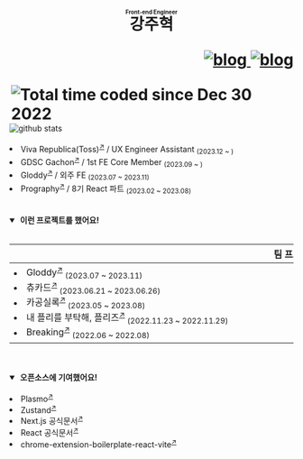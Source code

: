 
<h1>
    <p align="center">
        <ruby>
            강주혁
            <rp>(</rp><rt><sup><sub>Front-end Engineer</sub></sup></rt><rp>)</rp>
        </ruby>
    </p>
    <p align="right">
        <a href="https://kangju.dev/">
            <picture decoding="async" loading="lazy">
              <source media="(prefers-color-scheme: light)" srcset="https://github.com/kangju2000/kangju2000/assets/23312485/dee7f2d4-d177-40fa-ac4f-e2c89317162d">
              <source media="(prefers-color-scheme: dark)" srcset="https://github.com/kangju2000/kangju2000/assets/23312485/fc9e7e0d-e645-4100-84a1-b6b11a1e87ff">
              <img alt="blog" src="https://github.com/kangju2000/kangju2000/assets/23312485/dee7f2d4-d177-40fa-ac4f-e2c89317162d">
            </picture>
        </a>
        <a href="https://www.figma.com/file/LMT3t6sHeIpzLrvQN8H4qS/%EA%B0%95%EC%A3%BC%ED%98%81-%EC%9D%B4%EB%A0%A5%EC%84%9C?type=design&node-id=1%3A2&t=xewMh9tjCEBSq9HG-1">
            <picture decoding="async" loading="lazy">
              <source media="(prefers-color-scheme: light)" srcset="https://github.com/kangju2000/kangju2000/assets/23312485/f15d7af4-4ba3-4398-a0cc-8d548c72a0e3">
              <source media="(prefers-color-scheme: dark)" srcset="https://github.com/kangju2000/kangju2000/assets/23312485/6fcb949e-1dd0-4955-b2e6-9c5035f599bf">
              <img alt="blog" src="https://github.com/kangju2000/kangju2000/assets/23312485/f15d7af4-4ba3-4398-a0cc-8d548c72a0e3">
            </picture>
        </a>
    </p>
    <a href="https://wakatime.com/@0f1d9f2a-fec5-4d7d-853d-26a2723da169"><img align="right" src="https://wakatime.com/badge/user/0f1d9f2a-fec5-4d7d-853d-26a2723da169.svg" alt="Total time coded since Dec 30 2022" /></a>
<!--     <img align="right" src="https://hits.seeyoufarm.com/api/count/incr/badge.svg?url=https%3A%2F%2Fgithub.com%2Fkangju2000&count_bg=%2379C83D&title_bg=%23555555&icon=&icon_color=%23E7E7E7&title=hits&edge_flat=false"/> -->
</h1>
<picture decoding="async" loading="lazy">
  <source media="(prefers-color-scheme: light)" srcset="https://pixel-profile.vercel.app/api/github-stats?username=kangju2000&screen_effect=false&background=linear-gradient(to%20bottom%20right%2C%20%2374dcc4%2C%20%234597e9)">
  <source media="(prefers-color-scheme: dark)" srcset="https://pixel-profile.vercel.app/api/github-stats?username=kangju2000&screen_effect=true&background=linear-gradient(to%20bottom%20right%2C%20%235580eb%2C%20%232aeeff)">
  <img alt="github stats" src="https://pixel-profile.vercel.app/api/github-stats?username=kangju2000&screen_effect=false&background=linear-gradient(to%20bottom%20right%2C%20%2374dcc4%2C%20%234597e9)">
</picture>

<br />
<br />

<li>Viva Republica(Toss)<sup><a href="https://toss.im">↗</a></sup> / UX Engineer Assistant <sub>(2023.12 ~ )</sub></li>
<li>GDSC Gachon<sup><a href="https://gdsc.community.dev/gachon-university">↗</a></sup> / 1st FE Core Member <sub>(2023.09 ~ )</sub></li>
<li>Gloddy<sup><a href="https://gloddykorea.com">↗</a></sup> / 외주 FE <sub>(2023.07 ~ 2023.11)</sub></li>
<li>Prography<sup><a href="https://prography.org">↗</a></sup> / 8기 React 파트 <sub>(2023.02 ~ 2023.08)</sub></li>

<br/>
<br/>

<details open>

<summary>&nbsp;<b>이런 프로젝트를 했어요!</b></summary>
<br />

|팀 프로젝트|개인 프로젝트|
|---|---|
|<picture><img src="https://github.com/kangju2000/kangju2000/assets/23312485/55e05eb6-40ec-4886-ba79-87224e2b8bb0" width=1000 height=1 /></picture><li>Gloddy<sup><a href="https://github.com/gloddy-dev/gloddy-client">↗</a></sup> <sub>(2023.07 ~ 2023.11)</sub></li><li>츄카드<sup><a href="https://github.com/Sprint15th/chu_card-client">↗</a></sup> <sub>(2023.06.21 ~ 2023.06.26)</sub></li><li>카공실록<sup><a href="https://github.com/kagong-sillok/kagong-sillok-client">↗</a></sup> <sub>(2023.05 ~ 2023.08)</sub></li><li>내 플리를 부탁해, 플리즈<sup><a href="https://github.com/TEAM-PLZ/PLZ-front">↗</a></sup> <sub>(2022.11.23 ~ 2022.11.29)</sub></li><li>Breaking<sup><a href="https://github.com/Breaking-Dope/breaking-frontend">↗</a></sup> <sub>(2022.06 ~ 2022.08)</sub></li><picture><img src="https://github.com/kangju2000/kangju2000/assets/23312485/55e05eb6-40ec-4886-ba79-87224e2b8bb0" width=1000 height=1 /></picture>|<picture><img src="https://github.com/kangju2000/kangju2000/assets/23312485/55e05eb6-40ec-4886-ba79-87224e2b8bb0" width=1000 height=1 /></picture><li>kangju.dev<sup><a href="https://github.com/kangju2000/kangju.dev">↗</a></sup> <sub>(2023.09 ~ 2023.10)</sub></li><li>Gachon Tools<sup><a href="https://github.com/kangju2000/gachon-tools">↗</a></sup> <sub>(2023.04 ~ 2023.06)</sub></li><li>vanilla-react<sup><a href="https://github.com/kangju2000/vanilla-react">↗</a></sup> <sub>(2023.04 ~ 2023.06)</sub></li><li>react-seekbar<sup><a href="https://github.com/kangju2000/react-seekbar">↗</a></sup> <sub>(2023.04.07 ~ 2023.04.14)</sub></li><li>next-spotify<sup><a href="https://github.com/kangju2000/next-spotify">↗</a></sup> <sub>(2023.02 ~ 2023.04)</sub></li><picture><img src="https://github.com/kangju2000/kangju2000/assets/23312485/55e05eb6-40ec-4886-ba79-87224e2b8bb0" width=1000 height=1 /></picture>

<br />

</details>

<br />

<details open>

<summary>&nbsp;<b>오픈소스에 기여했어요!</b></summary>

<br />

<li>Plasmo<sup><a href="https://github.com/PlasmoHQ/plasmo/pull/805">↗</a></sup></li>
<li>Zustand<sup><a href="https://github.com/pmndrs/zustand/pull/1969">↗</a></sup></li>
<li>Next.js 공식문서<sup><a href="https://github.com/Nextjs-kr/Nextjs.kr/pull/369">↗</a></sup></li>
<li>React 공식문서<sup><a href="https://github.com/reactjs/ko.react.dev/pull/606">↗</a></sup></li>
<li>chrome-extension-boilerplate-react-vite<sup><a href="https://github.com/Jonghakseo/chrome-extension-boilerplate-react-vite/pull/99">↗</a></sup></li>

</details>
